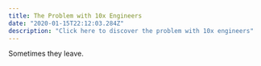 ```yaml
---
title: The Problem with 10x Engineers
date: "2020-01-15T22:12:03.284Z"
description: "Click here to discover the problem with 10x engineers"
---
```


Sometimes they leave.
